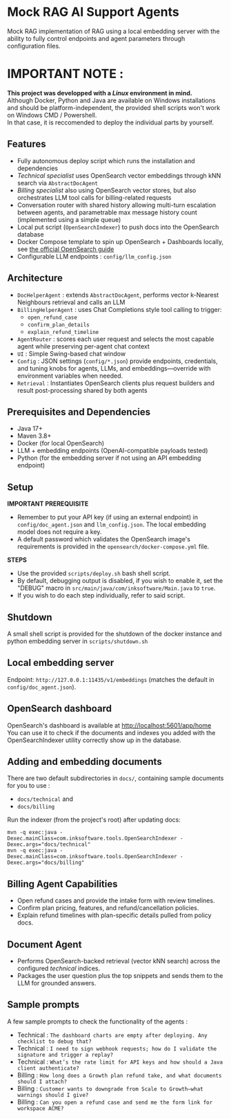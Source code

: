 # Mock RAG AI Support Agents

Mock RAG implementation of RAG using a local embedding server with the ability to fully control endpoints and
agent parameters through configuration files.

# IMPORTANT NOTE :
**This project was developped with a *Linux* environment in mind.** <br>
Although Docker, Python and Java are available on Windows installations and should be platform-independent, the provided shell scripts won't work on Windows CMD / Powershell. <br>
In that case, it is reccomended to deploy the individual parts by yourself.

## Features
- Fully autonomous deploy script which runs the installation and dependencies
- *Technical specialist* uses OpenSearch vector embeddings through kNN search via `AbstractDocAgent`
- *Billing specialist* also using OpenSearch vector stores, but also orchestrates LLM tool calls for billing-related requests
- Conversation router with shared history allowing multi-turn escalation between agents, and parametrable max message history count (implemented using a simple queue)
- Local put script (`OpenSearchIndexer`) to push docs into the OpenSearch database
- Docker Compose template to spin up OpenSearch + Dashboards locally, see [the official OpenSearch guide](https://docs.opensearch.org/latest/getting-started/)
- Configurable LLM endpoints : `config/llm_config.json`

## Architecture
- `DocHelperAgent` : extends `AbstractDocAgent`, performs vector k-Nearest Neighbours retrieval and calls an LLM
- `BillingHelperAgent` : uses Chat Completions style tool calling to trigger:
    - `open_refund_case`
    - `confirm_plan_details`
    - `explain_refund_timeline`
- `AgentRouter` : scores each user request and selects the most capable agent while preserving per-agent chat context
- `UI` : Simple Swing-based chat window
- `Config` : JSON settings (`config/*.json`) provide endpoints, credentials, and tuning knobs for agents, LLMs, and embeddings—override with environment variables when needed.
- `Retrieval` : Instantiates OpenSearch clients plus request builders and result post-processing shared by both agents

## Prerequisites and Dependencies
- Java 17+
- Maven 3.8+
- Docker (for local OpenSearch)
- LLM + embedding endpoints (OpenAI-compatible payloads tested)
- Python (for the embedding server if not using an API embedding endpoint)

## Setup
**IMPORTANT PREREQUISITE**
- Remember to put your API key (if using an external endpoint) in `config/doc_agent.json` and `llm_config.json`. The local embedding model does not require a key.
- A default password which validates the OpenSearch image's requirements is provided in the `opensearch/docker-compose.yml` file.<br>

**STEPS**
- Use the provided `scripts/deploy.sh` bash shell script.
- By default, debugging output is disabled, if you wish to enable it, set the "DEBUG" macro in `src/main/java/com/inksoftware/Main.java` to `true`.
- If you wish to do each step individually, refer to said script.

## Shutdown
A small shell script is provided for the shutdown of the docker instance and python embedding server in `scripts/shutdown.sh`

## Local embedding server
Endpoint: `http://127.0.0.1:11435/v1/embeddings` (matches the default in `config/doc_agent.json`).

## OpenSearch dashboard
OpenSearch's dashboard is available at <http://localhost:5601/app/home> <br>
You can use it to check if the documents and indexes you added with the OpenSearchIndexer utility correctly show up in the database.

## Adding and embedding documents
There are two default subdirectories in `docs/`, containing sample documents for you to use : 
- `docs/technical`
and
- `docs/billing`

Run the indexer (from the project's root) after updating docs:

```shell 
mvn -q exec:java -Dexec.mainClass=com.inksoftware.tools.OpenSearchIndexer -Dexec.args="docs/technical"
mvn -q exec:java -Dexec.mainClass=com.inksoftware.tools.OpenSearchIndexer -Dexec.args="docs/billing"
```
## Billing Agent Capabilities
- Open refund cases and provide the intake form with review timelines.
- Confirm plan pricing, features, and refund/cancellation policies.
- Explain refund timelines with plan-specific details pulled from policy docs.


## Document Agent
- Performs OpenSearch-backed retrieval (vector kNN search) across the configured *technical* indices.
- Packages the user question plus the top snippets and sends them to the LLM for grounded answers.

## Sample prompts 
A few sample prompts to check the functionality of the agents : 
- Technical : `The dashboard charts are empty after deploying. Any checklist to debug that?`
- Technical : `I need to sign webhook requests; how do I validate the signature and trigger a replay?`
- Technical : `What’s the rate limit for API keys and how should a Java client authenticate?`
- Billing : `How long does a Growth plan refund take, and what documents should I attach?`
- Billing : `Customer wants to downgrade from Scale to Growth—what warnings should I give?`
- Billing : `Can you open a refund case and send me the form link for workspace ACME?`